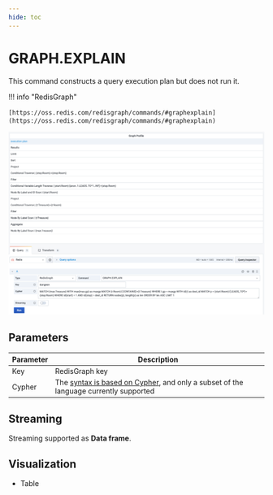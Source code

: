 ```yaml
---
hide: toc
---
```


# GRAPH.EXPLAIN

This command constructs a query execution plan but does not run it.

!!! info "RedisGraph"

    [https://oss.redis.com/redisgraph/commands/#graphexplain](https://oss.redis.com/redisgraph/commands/#graphexplain)

![GRAPH.QUERY](../../images/redis-datasource/commands/graph-explain.png)

## Parameters

| Parameter | Description                                                                                                                                       |
| --------- | ------------------------------------------------------------------------------------------------------------------------------------------------- |
| Key       | RedisGraph key                                                                                                                                    |
| Cypher    | The [syntax is based on Cypher](https://oss.redis.com/redisgraph/commands/#query-language), and only a subset of the language currently supported |

## Streaming

Streaming supported as **Data frame**.

## Visualization

- Table
